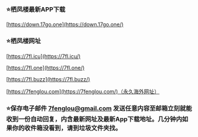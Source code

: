 ### ⭐栖凤楼最新APP下载<br>

[https://down.17go.one](https://down.17go.one/)<br>

### ⭐栖凤楼网址<br>

[https://7fl.icu](https://7fl.icu/)<br>

[https://7fl.one](https://7fl.one/)<br>

[https://7fl.buzz](https://7fl.buzz/)<br>

[https://7fenglou.com](https://7fenglou.com/)（永久海外网址）<br>

### ⭐保存电子邮件 [7fenglou@gmail.com](mailto:7fenglou@gmail.com) 发送任意内容至邮箱立刻就能收到一份自动回复，内含最新网址及最新App下载地址。几分钟内如果你的收件箱没看到，请到垃圾文件夹找。
